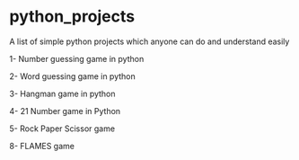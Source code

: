 # python_projects
A list of simple python projects which anyone can do and understand easily





1- Number guessing game in python

2- Word guessing game in python 

3- Hangman game in python 

4- 21 Number game in Python

5- Rock Paper Scissor game

8- FLAMES game
